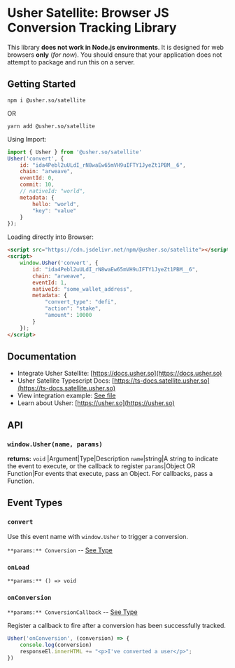 # Usher Satellite: Browser JS Conversion Tracking Library

This library **does not work in Node.js environments**. It is designed for web browsers **only** (*for now*). You should ensure that your application does not attempt to package and run this on a server.

## Getting Started

```
npm i @usher.so/satellite
```
OR
```
yarn add @usher.so/satellite
```

Using Import:
```javascript
import { Usher } from '@usher.so/satellite'
Usher('convert', {
	id: "ida4Pebl2uULdI_rN8waEw65mVH9uIFTY1JyeZt1PBM__6",
	chain: "arweave",
	eventId: 0,
	commit: 10,
	// nativeId: "world",
	metadata: {
		hello: "world",
		"key": "value"
	}
});
```

Loading directly into Browser:
```html
<script src="https://cdn.jsdelivr.net/npm/@usher.so/satellite"></script>
<script>
	window.Usher('convert', {
		id: "ida4Pebl2uULdI_rN8waEw65mVH9uIFTY1JyeZt1PBM__6",
		chain: "arweave",
		eventId: 1,
		nativeId: "some_wallet_address",
		metadata: {
			"convert_type": "defi",
			"action": "stake",
			"amount": 10000
		}
	});
</script>
```

## Documentation

- Integrate Usher Satellite: [https://docs.usher.so](https://docs.usher.so)
- Usher Satellite Typescript Docs: [https://ts-docs.satellite.usher.so](https://ts-docs.satellite.usher.so)
- View integration example: [See file](https://github.com/usherlabs/satellite/blob/master/tools/index.html)
- Learn about Usher: [https://usher.so](https://usher.so)

## API

### `window.Usher(name, params)`

**returns:** `void`
|Argument|Type|Description
`name`|string|A string to indicate the event to execute, or the callback to register
`params`|Object OR Function|For events that execute, pass an Object. For callbacks, pass a Function.

## Event Types

### `convert`

Use this event name with `window.Usher` to trigger a conversion.

`**params:** Conversion` -- [See Type](https://ts-docs.satellite.usher.so/types/types.conversion)

### `onLoad`

`**params:** () => void`

### `onConversion`

`**params:** ConversionCallback` -- [See Type](https://ts-docs.satellite.usher.so/types/types.conversioncallback)

Register a callback to fire after a conversion has been successfully tracked.

```javascript
Usher('onConversion', (conversion) => {
	console.log(conversion)
	responseEl.innerHTML += "<p>I've converted a user</p>";
})
```
